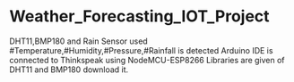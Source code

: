 # Weather_Forecasting_IOT_Project
DHT11,BMP180 and Rain Sensor used
#Temperature,#Humidity,#Pressure,#Rainfall is detected
Arduino IDE is connected to Thinkspeak using NodeMCU-ESP8266
Libraries are given of DHT11 and BMP180 download it.
